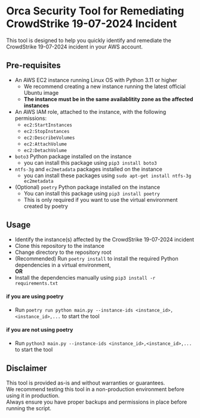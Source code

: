 # Orca Security Tool for Remediating CrowdStrike 19-07-2024 Incident #

This tool is designed to help you quickly identify and remediate the CrowdStrike 19-07-2024 incident in your AWS account.

## Pre-requisites ##
* An AWS EC2 instance running Linux OS with Python 3.11 or higher
  * We recommend creating a new instance running the latest official Ubuntu image
  * **The instance must be in the same availablitity zone as the affected instances**
* An AWS IAM role, attached to the instance, with the following permissions:
  * `ec2:StartInstances`
  * `ec2:StopInstances`
  * `ec2:DescribeVolumes`
  * `ec2:AttachVolume`
  * `ec2:DetachVolume`
* `boto3` Python package installed on the instance
  * you can install this package using `pip3 install boto3`
* `ntfs-3g` and `ec2metadata` packages installed on the instance
  * you can install these packages using `sudo apt-get install ntfs-3g ec2metadata`
* (Optional) `poetry` Python package installed on the instance
  * You can install this package using `pip3 install poetry`
  * This is only required if you want to use the virtual environment created by poetry

## Usage ##
* Identify the instance(s) affected by the CrowdStrike 19-07-2024 incident 
* Clone this repository to the instance 
* Change directory to the repository root
* (Recommended) Run `poetry install` to install the required Python dependencies in a virtual environment,   
**OR**
* Install the dependencies manually using `pip3 install -r requirements.txt`
#### if you are using poetry ####
* Run `poetry run python main.py --instance-ids <instance_id>,<instance_id>,...` to start the tool
#### if you are not using poetry ####
* Run `python3 main.py --instance-ids <instance_id>,<instance_id>,...` to start the tool


## Disclaimer ##
This tool is provided as-is and without warranties or guarantees.  
We recommend testing this tool in a non-production environment before using it in production.  
Always ensure you have proper backups and permissions in place before running the script.
